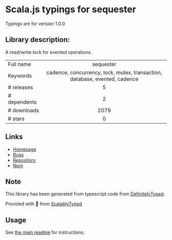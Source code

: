
# Scala.js typings for sequester

Typings are for version 1.0.0

## Library description:
A read/write lock for evented operations.

|                    |                 |
| ------------------ | :-------------: |
| Full name          | sequester |
| Keywords           | cadence, concurrency, lock, mutex, transaction, database, evented, cadence |
| # releases         | 5 |
| # dependents       | 2 |
| # downloads        | 2079 |
| # stars            | 0 |

## Links
- [Homepage](https://github.com/bigeasy/sequester)
- [Bugs](https://github.com/bigeasy/sequester/issues)
- [Repository](https://github.com/bigeasy/sequester)
- [Npm](https://www.npmjs.com/package/sequester)
    


## Note
This library has been generated from typescript code from [DefinitelyTyped](https://definitelytyped.org).

Provided with :purple_heart: from [ScalablyTyped](https://github.com/oyvindberg/ScalablyTyped)

## Usage
See [the main readme](../../readme.md) for instructions.


